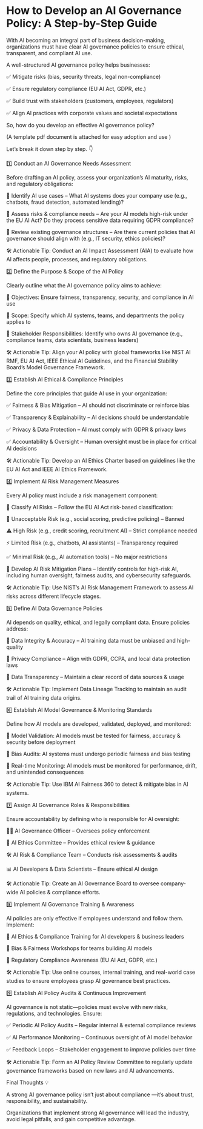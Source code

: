 # How to Develop an AI Governance Policy: A Step-by-Step Guide 
With AI becoming an integral part of business decision-making, organizations must have clear AI governance policies to ensure ethical, transparent, and compliant AI use.

A well-structured AI governance policy helps businesses:

✅ Mitigate risks (bias, security threats, legal non-compliance)

✅ Ensure regulatory compliance (EU AI Act, GDPR, etc.)

✅ Build trust with stakeholders (customers, employees, regulators)

✅ Align AI practices with corporate values and societal expectations

So, how do you develop an effective AI governance policy? 

(A template pdf document is attached for easy adoption and use )

Let’s break it down step by step. 👇

1️⃣ Conduct an AI Governance Needs Assessment

Before drafting an AI policy, assess your organization’s AI maturity, risks, and regulatory obligations:

🔹 Identify AI use cases – What AI systems does your company use (e.g., chatbots, fraud detection, automated lending)?

🔹 Assess risks & compliance needs – Are your AI models high-risk under the EU AI Act? Do they process sensitive data requiring GDPR compliance?

🔹 Review existing governance structures – Are there current policies that AI governance should align with (e.g., IT security, ethics policies)?

🛠 Actionable Tip: Conduct an AI Impact Assessment (AIA) to evaluate how AI affects people, processes, and regulatory obligations.

2️⃣ Define the Purpose & Scope of the AI Policy

Clearly outline what the AI governance policy aims to achieve:

📌 Objectives: Ensure fairness, transparency, security, and compliance in AI use

📌 Scope: Specify which AI systems, teams, and departments the policy applies to

📌 Stakeholder Responsibilities: Identify who owns AI governance (e.g., compliance teams, data scientists, business leaders)

🛠 Actionable Tip: Align your AI policy with global frameworks like NIST AI RMF, EU AI Act, IEEE Ethical AI Guidelines, and the Financial Stability Board’s Model Governance Framework.

3️⃣ Establish AI Ethical & Compliance Principles

Define the core principles that guide AI use in your organization:

✅ Fairness & Bias Mitigation – AI should not discriminate or reinforce bias

✅ Transparency & Explainability – AI decisions should be understandable

✅ Privacy & Data Protection – AI must comply with GDPR & privacy laws

✅ Accountability & Oversight – Human oversight must be in place for critical AI decisions

🛠 Actionable Tip: Develop an AI Ethics Charter based on guidelines like the EU AI Act and IEEE AI Ethics Framework.

4️⃣ Implement AI Risk Management Measures

Every AI policy must include a risk management component:

🔹 Classify AI Risks – Follow the EU AI Act risk-based classification:

🚫 Unacceptable Risk (e.g., social scoring, predictive policing) – Banned

⚠ High Risk (e.g., credit scoring, recruitment AI) – Strict compliance needed

⚡ Limited Risk (e.g., chatbots, AI assistants) – Transparency required

✅ Minimal Risk (e.g., AI automation tools) – No major restrictions

🔹 Develop AI Risk Mitigation Plans – Identify controls for high-risk AI, including human oversight, fairness audits, and cybersecurity safeguards.

🛠 Actionable Tip: Use NIST’s AI Risk Management Framework to assess AI risks across different lifecycle stages.

5️⃣ Define AI Data Governance Policies

AI depends on quality, ethical, and legally compliant data. Ensure policies address:

🔹 Data Integrity & Accuracy – AI training data must be unbiased and high-quality

🔹 Privacy Compliance – Align with GDPR, CCPA, and local data protection laws

🔹 Data Transparency – Maintain a clear record of data sources & usage

🛠 Actionable Tip: Implement Data Lineage Tracking to maintain an audit trail of AI training data origins.

6️⃣ Establish AI Model Governance & Monitoring Standards

Define how AI models are developed, validated, deployed, and monitored:

📌 Model Validation: AI models must be tested for fairness, accuracy & security before deployment

📌 Bias Audits: AI systems must undergo periodic fairness and bias testing

📌 Real-time Monitoring: AI models must be monitored for performance, drift, and unintended consequences

🛠 Actionable Tip: Use IBM AI Fairness 360 to detect & mitigate bias in AI systems.

7️⃣ Assign AI Governance Roles & Responsibilities

Ensure accountability by defining who is responsible for AI oversight:

👨‍💼 AI Governance Officer – Oversees policy enforcement

👥 AI Ethics Committee – Provides ethical review & guidance

🛠 AI Risk & Compliance Team – Conducts risk assessments & audits

📊 AI Developers & Data Scientists – Ensure ethical AI design

🛠 Actionable Tip: Create an AI Governance Board to oversee company-wide AI policies & compliance efforts.

8️⃣ Implement AI Governance Training & Awareness

AI policies are only effective if employees understand and follow them. Implement:

📌 AI Ethics & Compliance Training for AI developers & business leaders

📌 Bias & Fairness Workshops for teams building AI models

📌 Regulatory Compliance Awareness (EU AI Act, GDPR, etc.)

🛠 Actionable Tip: Use online courses, internal training, and real-world case studies to ensure employees grasp AI governance best practices.

9️⃣ Establish AI Policy Audits & Continuous Improvement

AI governance is not static—policies must evolve with new risks, regulations, and technologies. Ensure:

✅ Periodic AI Policy Audits – Regular internal & external compliance reviews

✅ AI Performance Monitoring – Continuous oversight of AI model behavior

✅ Feedback Loops – Stakeholder engagement to improve policies over time

🛠 Actionable Tip: Form an AI Policy Review Committee to regularly update governance frameworks based on new laws and AI advancements.

Final Thoughts 💡

A strong AI governance policy isn’t just about compliance —it’s about trust, responsibility, and sustainability.

 Organizations that implement strong AI governance will lead the industry, avoid legal pitfalls, and gain competitive advantage.

